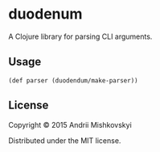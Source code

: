 # duodenum

A Clojure library for parsing CLI arguments.

## Usage

```
(def parser (duodendum/make-parser))
```

## License

Copyright © 2015 Andrii Mishkovskyi

Distributed under the MIT license.
